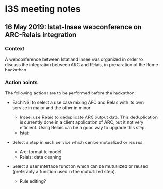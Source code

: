 # I3S meeting notes

## 16 May 2019: Istat-Insee webconference on ARC-Relais integration

### Context

A webconference between Istat and Insee was organized in order to discuss the integration between ARC and Relais, in preparation of the Rome hackathon.
 
### Action points

The following actions are to be performed before the hackathon:

  * Each NSI to select a use case mixing ARC and Relais with its own service in major and the other in minor
    * Insee: use Relais to deduplicate ARC output data. This deduplication is currently done in a client application of ARC, but it not very efficient. Using Relais can be a good way to upgrade this step.
    * Istat:

 * Select a step in each service which can be mutualized or reused.
    * Arc: format to model
    * Relais: data cleaning

  * Select a user interface function which can be mutualized or reused (preferably a function used in the mutualized step).
    * Rule editing?


